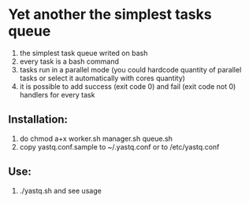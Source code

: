 # Yet another the simplest tasks queue
1. the simplest task queue writed on bash
2. every task is a bash command
3. tasks run in a parallel mode (you could hardcode quantity of parallel tasks or select it automatically with cores quantity)
4. it is possible to add success (exit code 0) and fail (exit code not 0) handlers for every task

## Installation:
1. do chmod a+x worker.sh manager.sh queue.sh
2. copy yastq.conf.sample to ~/.yastq.conf or to /etc/yastq.conf

## Use:
1. ./yastq.sh and see usage